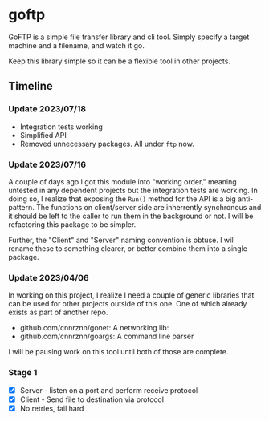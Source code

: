 # goftp

GoFTP is a simple file transfer library and cli tool.
Simply specify a target machine and a filename, and watch it go.

Keep this library simple so it can be a flexible tool in other projects.

## Timeline

### Update 2023/07/18

- Integration tests working
- Simplified API
- Removed unnecessary packages. All under `ftp` now.

### Update 2023/07/16

A couple of days ago I got this module into "working order," meaning untested
in any dependent projects but the integration tests are working.
In doing so, I realize that exposing the `Run()` method for the API is a big
anti-pattern.
The functions on client/server side are inherrently synchronous and it should
be left to the caller to run them in the background or not.
I will be refactoring this package to be simpler.

Further, the "Client" and "Server" naming convention is obtuse.
I will rename these to something clearer, or better combine them into a single
package.

### Update 2023/04/06

In working on this project, I realize I need a couple of generic libraries that
can be used for other projects outside of this one. One of which already exists as part
of another repo.

- github.com/cnnrznn/gonet:  A networking lib:
- github.com/cnnrznn/goargs: A command line parser

I will be pausing work on this tool until both of those are complete.

### Stage 1

- [x] Server - listen on a port and perform receive protocol
- [x] Client - Send file to destination via protocol
- [x] No retries, fail hard
